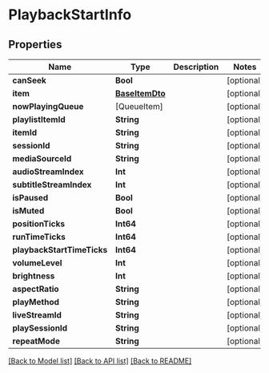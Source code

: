 # PlaybackStartInfo

## Properties
Name | Type | Description | Notes
------------ | ------------- | ------------- | -------------
**canSeek** | **Bool** |  | [optional] 
**item** | [**BaseItemDto**](BaseItemDto.md) |  | [optional] 
**nowPlayingQueue** | [QueueItem] |  | [optional] 
**playlistItemId** | **String** |  | [optional] 
**itemId** | **String** |  | [optional] 
**sessionId** | **String** |  | [optional] 
**mediaSourceId** | **String** |  | [optional] 
**audioStreamIndex** | **Int** |  | [optional] 
**subtitleStreamIndex** | **Int** |  | [optional] 
**isPaused** | **Bool** |  | [optional] 
**isMuted** | **Bool** |  | [optional] 
**positionTicks** | **Int64** |  | [optional] 
**runTimeTicks** | **Int64** |  | [optional] 
**playbackStartTimeTicks** | **Int64** |  | [optional] 
**volumeLevel** | **Int** |  | [optional] 
**brightness** | **Int** |  | [optional] 
**aspectRatio** | **String** |  | [optional] 
**playMethod** | **String** |  | [optional] 
**liveStreamId** | **String** |  | [optional] 
**playSessionId** | **String** |  | [optional] 
**repeatMode** | **String** |  | [optional] 

[[Back to Model list]](../README.md#documentation-for-models) [[Back to API list]](../README.md#documentation-for-api-endpoints) [[Back to README]](../README.md)


